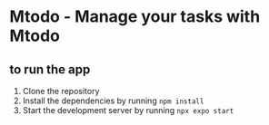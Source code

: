 # Mtodo - Manage your tasks with Mtodo

## to run the app

1. Clone the repository
2. Install the dependencies by running `npm install`
3. Start the development server by running `npx expo start`
